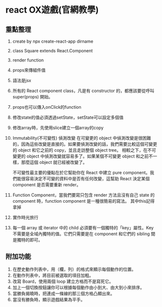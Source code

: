 # react OX遊戲(官網教學)
## 重點整理
1. create by npx create-react-app dirname
2. class Square extends React.Component
3. render function
4. props來傳組件值
5. 語法是jsx
6. 所有的 React component class，凡是有 constructor 的，都應該要從呼叫 super(props) 開始。
7. props也可以傳入onClick的function
8. 修改state的值必須透過setState，setState可以設定多個值
9. 修改array時，先使用slice建立一個array的copy
10. Immutability(不可變性)
	偵測改變
	在可變更的 object 中偵測改變是很困難的，因為這些改變是直接的。如果要偵測改變的話，我們需要比較這個可變更的 object 和它之前的 copy，並且走訪整個 object tree。
	相較之下，在不可變更的 object 中偵測改變就容易多了。如果某個不可變更 object 和之前不一樣，那麼這個 object 就已經被改變了。


	不可變性最主要的優點在於它幫助你在 React 中建立 pure component。我們能很容易決定不可變的資料中是否有任何改變，這幫助 React 決定某個 component 是否需要重新 render。
11. Function Component，當我們要寫只包含 render 方法且沒有自己 state 的 component 時，function component 是一種很簡易的寫法。
	其中this記得拿掉
12. 實作時光旅行
13. 每一個 array 或 iterator 中的 child 必須要有一個獨特的「key」屬性。Key 不需要是全域內獨特的值。它們只需要是在 component 和它們的 sibling 間是獨特的即可。


## 附加功能
1. 在歷史動作列表中，用（欄，列）的格式來顯示每個動作的位置。
2. 在動作列表中，將目前被選取的項目加粗。
3. 改寫 Board，使用兩個 loop 建立方格而不是寫死它。
4. 加上一個切換按鈕讓你可以根據每個動作由小到大、由大到小來排序。
5. 當勝負揭曉時，把連成一條線的那三個方格凸顯出來。
6. 當沒有勝負時，顯示遊戲結果為平手。